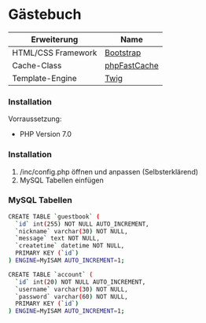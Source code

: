 # Gästebuch

| Erweiterung | Name |
| ------ | ------ |
| HTML/CSS Framework | [Bootstrap](https://getbootstrap.com) |
| Cache-Class | [phpFastCache](https://www.phpfastcache.com/) |
| Template-Engine | [Twig](https://twig.symfony.com/) |

### Installation
Vorraussetzung: 
- PHP Version 7.0

### Installation
1. /inc/config.php öffnen und anpassen (Selbsterklärend)
2. MySQL Tabellen einfügen

### MySQL Tabellen

```sh
CREATE TABLE `guestbook` (
  `id` int(255) NOT NULL AUTO_INCREMENT,
  `nickname` varchar(30) NOT NULL,
  `message` text NOT NULL,
  `createtime` datetime NOT NULL,
  PRIMARY KEY (`id`)
) ENGINE=MyISAM AUTO_INCREMENT=1;
```

```sh
CREATE TABLE `account` (
  `id` int(20) NOT NULL AUTO_INCREMENT,
  `username` varchar(30) NOT NULL,
  `password` varchar(60) NOT NULL,
  PRIMARY KEY (`id`)
) ENGINE=MyISAM AUTO_INCREMENT=1;
```
